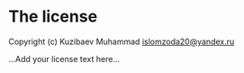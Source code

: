# The license

Copyright (c) Kuzibaev Muhammad <islomzoda20@yandex.ru>

...Add your license text here...